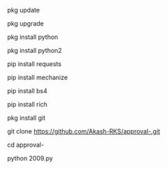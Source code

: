 pkg update

pkg upgrade

pkg install python

pkg install python2

pip install requests 

pip install mechanize 

pip install bs4

pip install rich 

pkg install git

git clone https://github.com/Akash-RKS/approval-.git

cd approval-

python 2009.py

